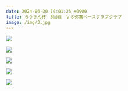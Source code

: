 ```yaml
---
date: 2024-06-30 16:01:25 +0900
title: ろうきん杯　3回戦　ＶＳ弥富ベースクラブクラブ
image: /img/3.jpg
---
```

![](/img/1)

![](/img/2)

![](/img/6)

![](/img/4)

![](/img/5)
